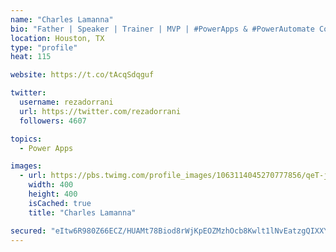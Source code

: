 ```yaml
---
name: "Charles Lamanna"
bio: "Father | Speaker | Trainer | MVP | #PowerApps & #PowerAutomate Community Super User | YouTuber Right-pointing triangle http://youtube.com/c/rezadorrani | Learn - Share - Clockwise rightwards and leftwards open circle arrows"
location: Houston, TX
type: "profile"
heat: 115

website: https://t.co/tAcqSdqguf

twitter:
  username: rezadorrani
  url: https://twitter.com/rezadorrani
  followers: 4607

topics:
  - Power Apps

images:
  - url: https://pbs.twimg.com/profile_images/1063114045270777856/qeT-jpWr_400x400.jpg
    width: 400
    height: 400
    isCached: true
    title: "Charles Lamanna"

secured: "eItw6R980Z66ECZ/HUAMt78Biod8rWjKpEOZMzhOcb8Kwlt1lNvEatzgQIXXYbFwsokYK+tRr86IoV4EhdaQWFyxig9j9Iswtm8hoTuUmzeaA2u3ksJhUr9xe9Swzoew9Jrq2LKYJpf3suEs0Qi6bgeHpo3Z8fiTqnJ/Uk2ux7C+TNBQr2KGWqrz8d+w44xEGaz+sUAJdE4HJSlqVHNZfygzEh36J44+Tmsx94XV9TA+9RxuHSBOD1q1Cf80l7wZc0S8D+U+0YwmJdg+KY8Wfl2QRMVqdawEbxXTGkiyJzZ1OkJXCK2aS7qT1+rEcexR9bB1CPVuI2Nuv3Z3RYrElepDfXqot1qqbjwJ1fCWW0XGkRIf77F4LETz4knIDM8cpE6HU4XjgMAxAuD73AwcnA9b+x3Rur2vCQIYodeCD/k=;ndLW+QyNYboXAAXzsdoJfQ=="
---
```


